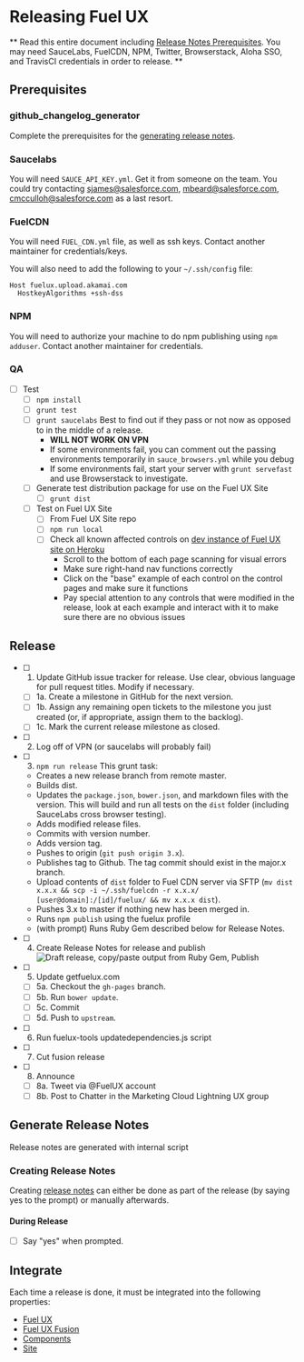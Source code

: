 # Releasing Fuel UX

** Read this entire document including [Release Notes Prerequisites](#prerequisites-1). You may need SauceLabs, FuelCDN, NPM, Twitter, Browserstack, Aloha SSO, and TravisCI credentials in order to release. **

## Prerequisites 

### github_changelog_generator
Complete the prerequisites for the [generating release notes](#generate-release-notes).

### Saucelabs
You will need `SAUCE_API_KEY.yml`. Get it from someone on the team. You could try contacting sjames@salesforce.com, mbeard@salesforce.com, cmcculloh@salesforce.com as a last resort.

### FuelCDN
You will need `FUEL_CDN.yml` file, as well as ssh keys. Contact another maintainer for credentials/keys.

You will also need to add the following to your `~/.ssh/config` file:
```
Host fuelux.upload.akamai.com
  HostkeyAlgorithms +ssh-dss
```

### NPM
You will need to authorize your machine to do npm publishing using `npm adduser`. Contact another maintainer for credentials.

### QA
- [ ] Test
  - [ ] `npm install`
  - [ ] `grunt test`
  - [ ] `grunt saucelabs` Best to find out if they pass or not now as opposed to in the middle of a release.
    * **WILL NOT WORK ON VPN**
    * If some environments fail, you can comment out the passing environments temporarily in `sauce_browsers.yml` while you debug
    * If some environments fail, start your server with `grunt servefast` and use Browserstack to investigate.
  - [ ] Generate test distribution package for use on the Fuel UX Site
    - [ ] `grunt dist`
  - [ ] Test on Fuel UX Site
    - [ ] From Fuel UX Site repo
    - [ ] `npm run local`
    - [ ] Check all known affected controls on [dev instance of Fuel UX site on Heroku](http://fuelux-dev.herokuapp.com)
      * Scroll to the bottom of each page scanning for visual errors
      * Make sure right-hand nav functions correctly
      * Click on the "base" example of each control on the control pages and make sure it functions
      * Pay special attention to any controls that were modified in the release, look at each example and interact with it to make sure there are no obvious issues

## Release

- [ ] 1. Update GitHub issue tracker for release. Use clear, obvious language for pull request titles. Modify if necessary.
  - [ ] 1a. Create a milestone in GitHub for the next version.
  - [ ] 1b. Assign any remaining open tickets to the milestone you just created (or, if appropriate, assign them to the backlog).
  - [ ] 1c. Mark the current release milestone as closed.

- [ ] 2. Log off of VPN (or saucelabs will probably fail)

- [ ] 3. `npm run release`
    This grunt task:
  * Creates a new release branch from remote master.
  * Builds dist.
  * Updates the `package.json`, `bower.json`, and markdown files with the version. This will build and run all tests on the `dist` folder (including SauceLabs cross browser testing). 
  * Adds modified release files. 
  * Commits with version number.
  * Adds version tag.
  * Pushes to origin (`git push origin 3.x`).
  * Publishes tag to Github. The tag commit should exist in the major.x branch.
  * Upload contents of `dist` folder to Fuel CDN server via SFTP (`mv dist x.x.x && scp -i ~/.ssh/fuelcdn -r x.x.x/ [user@domain]:/[id]/fuelux/ && mv x.x.x dist`).
  * Pushes 3.x to master if nothing new has been merged in.
  * Runs `npm publish` using the fuelux profile 
  * (with prompt) Runs Ruby Gem described below for Release Notes.
- [ ] 4. Create Release Notes for release and publish
        ![Draft release, copy/paste output from Ruby Gem, Publish](http://i.imgur.com/WQHN3Y6.gif)
- [ ] 5. Update getfuelux.com
  - [ ] 5a. Checkout the `gh-pages` branch.
  - [ ] 5b. Run `bower update`. 
  - [ ] 5c. Commit
  - [ ] 5d. Push to `upstream`.
- [ ] 6. Run fuelux-tools updatedependencies.js script
- [ ] 7. Cut fusion release
- [ ] 8. Announce
  - [ ] 8a. Tweet via @FuelUX account
  - [ ] 8b. Post to Chatter in the Marketing Cloud Lightning UX group

## Generate Release Notes

Release notes are generated with internal script

### Creating Release Notes

Creating [release notes](https://github.com/exacttarget/fuelux/tags) can either be done as part of the release (by saying yes to the prompt) or manually afterwards.

#### During Release
- [ ] Say "yes" when prompted.

## Integrate
Each time a release is done, it must be integrated into the following properties:

* [Fuel UX](https://github.com/ExactTarget/fuelux)
* [Fuel UX Fusion](https://github.exacttarget.com/uxarchitecture/fusion-fuel)
* [Components](https://github.exacttarget.com/uxarchitecture/fuelux-components)
* [Site](https://github.exacttarget.com/uxarchitecture/fuelux-site)
